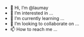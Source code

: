 - 👋 Hi, I’m @laumay
- 👀 I’m interested in ...
- 🌱 I’m currently learning ...
- 💞️ I’m looking to collaborate on ...
- 📫 How to reach me ...

<!---
laumay/laumay is a ✨ special ✨ repository because its `README.md` (this file) appears on your GitHub profile.
You can click the Preview link to take a look at your changes.
--->
